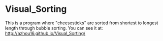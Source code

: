 Visual_Sorting
==============
This is a program where "cheesesticks" are sorted from shortest to longest length through bubble sorting. 
You can see it at: http://azhou16.github.io/Visual_Sorting/
